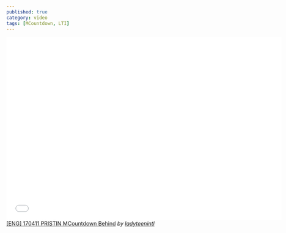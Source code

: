 ```yaml
---
published: true
category: video
tags: [MCountdown, LTI]
---
```

<iframe frameborder="0" width="720" height="480" src="//www.dailymotion.com/embed/video/x5ht82f" allowfullscreen></iframe><br /><a href="http://www.dailymotion.com/video/x5ht82f" target="_blank">[ENG] 170411 PRISTIN MCountdown Behind</a> <i>by <a href="http://www.dailymotion.com/ladyteenintl" target="_blank">ladyteenintl</a></i>
